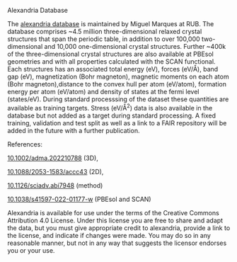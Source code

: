 Alexandria Database

The [alexandria database](https://alexandria.icams.rub.de/) is maintained by Miguel Marques at RUB.
The database comprises  ~4.5 million three-dimensional relaxed crystal structures that span
the periodic table, in addition to over 100,000 two-dimensional and 10,000 one-dimensional crystal structures.
Further ~400k of the three-dimensional crystal structures are also available at PBEsol geometries and with all properties
calculated with the SCAN functional.
Each structures has an associated total energy (eV), forces (eV/Å), band gap (eV), magnetization (Bohr magneton),
magnetic moments on each atom (Bohr magneton),distance to the convex hull per atom (eV/atom),
formation energy per atom (eV/atom) and density of states at the fermi level (states/eV).
During standard processsing of the dataset these quantities are available as training targets.
Stress (eV/Å<sup>2</sup>) data is also available in the database but not added as a target during standard processing.
A fixed training, validation and test split as well as a link to a FAIR repository will be added in the future
with a further publication.

References:

[10.1002/adma.202210788](http://hdl.handle.net/10.1002/adma.202210788) (3D),

[10.1088/2053-1583/accc43](http://hdl.handle.net/10.1088/2053-1583/accc43) (2D),

[10.1126/sciadv.abi7948](http://hdl.handle.net/10.1126/sciadv.abi7948) (method)

[10.1038/s41597-022-01177-w](http://hdl.handle.net/10.1038/s41597-022-01177-w) (PBEsol and SCAN)

Alexandria is available for use under the terms of the Creative Commons Attribution 4.0 License.
Under this license you are free to share and adapt the data, but you must give appropriate credit
to alexandria, provide a link to the license, and indicate if changes were made. You may do so in
any reasonable manner, but not in any way that suggests the licensor endorses you or your use.
